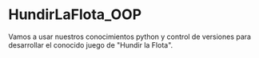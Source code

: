 # HundirLaFlota_OOP
Vamos a usar nuestros conocimientos python y control de versiones para desarrollar el conocido juego de "Hundir la Flota".
